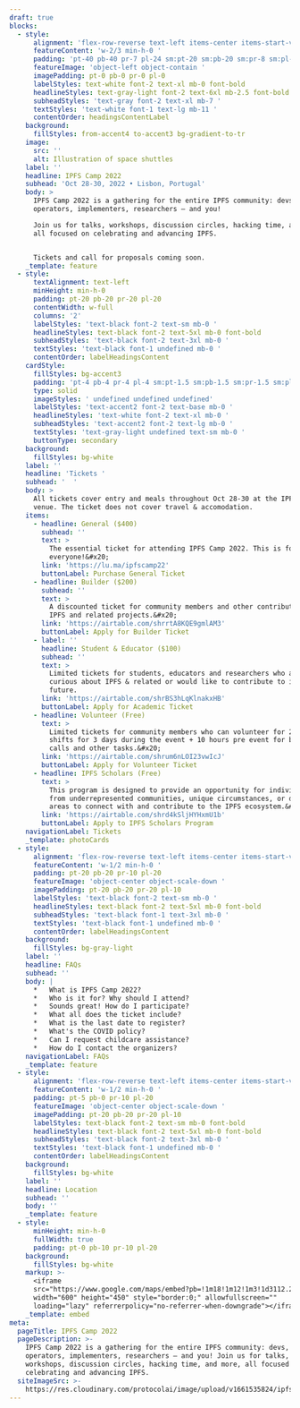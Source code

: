 ```yaml
---
draft: true
blocks:
  - style:
      alignment: 'flex-row-reverse text-left items-center items-start-vertical '
      featureContent: 'w-2/3 min-h-0 '
      padding: 'pt-40 pb-40 pr-7 pl-24 sm:pt-20 sm:pb-20 sm:pr-8 sm:pl-24'
      featureImage: 'object-left object-contain '
      imagePadding: pt-0 pb-0 pr-0 pl-0
      labelStyles: text-white font-2 text-xl mb-0 font-bold
      headlineStyles: text-gray-light font-2 text-6xl mb-2.5 font-bold
      subheadStyles: 'text-gray font-2 text-xl mb-7 '
      textStyles: 'text-white font-1 text-lg mb-11 '
      contentOrder: headingsContentLabel
    background:
      fillStyles: from-accent4 to-accent3 bg-gradient-to-tr
    image:
      src: ''
      alt: Illustration of space shuttles
    label: ''
    headline: IPFS Camp 2022
    subhead: 'Oct 28-30, 2022 • Lisbon, Portugal'
    body: >
      IPFS Camp 2022 is a gathering for the entire IPFS community: devs,
      operators, implementers, researchers – and you!

      Join us for talks, workshops, discussion circles, hacking time, and more,
      all focused on celebrating and advancing IPFS.


      Tickets and call for proposals coming soon.
    _template: feature
  - style:
      textAlignment: text-left
      minHeight: min-h-0
      padding: pt-20 pb-20 pr-20 pl-20
      contentWidth: w-full
      columns: '2'
      labelStyles: 'text-black font-2 text-sm mb-0 '
      headlineStyles: text-black font-2 text-5xl mb-0 font-bold
      subheadStyles: 'text-black font-2 text-3xl mb-0 '
      textStyles: 'text-black font-1 undefined mb-0 '
      contentOrder: labelHeadingsContent
    cardStyle:
      fillStyles: bg-accent3
      padding: 'pt-4 pb-4 pr-4 pl-4 sm:pt-1.5 sm:pb-1.5 sm:pr-1.5 sm:pl-1.5'
      type: solid
      imageStyles: ' undefined undefined undefined'
      labelStyles: 'text-accent2 font-2 text-base mb-0 '
      headlineStyles: 'text-white font-2 text-xl mb-0 '
      subheadStyles: 'text-accent2 font-2 text-lg mb-0 '
      textStyles: 'text-gray-light undefined text-sm mb-0 '
      buttonType: secondary
    background:
      fillStyles: bg-white
    label: ''
    headline: 'Tickets '
    subhead: '  '
    body: >
      All tickets cover entry and meals throughout Oct 28-30 at the IPF Camp
      venue. The ticket does not cover travel & accomodation.
    items:
      - headline: General ($400)
        subhead: ''
        text: >
          The essential ticket for attending IPFS Camp 2022. This is for
          everyone!&#x20;
        link: 'https://lu.ma/ipfscamp22'
        buttonLabel: Purchase General Ticket
      - headline: Builder ($200)
        subhead: ''
        text: >
          A discounted ticket for community members and other contributors to
          IPFS and related projects.&#x20;
        link: 'https://airtable.com/shrrtA8KQE9gmlAM3'
        buttonLabel: Apply for Builder Ticket
      - label: ''
        headline: Student & Educator ($100)
        subhead: ''
        text: >
          Limited tickets for students, educators and researchers who are
          curious about IPFS & related or would like to contribute to it in the
          future.
        link: 'https://airtable.com/shrBS3hLqKlnakxHB'
        buttonLabel: Apply for Academic Ticket
      - headline: Volunteer (Free)
        text: >
          Limited tickets for community members who can volunteer for 2 x 2 hour
          shifts for 3 days during the event + 10 hours pre event for briefing
          calls and other tasks.&#x20;
        link: 'https://airtable.com/shrum6nLOI23vwIcJ'
        buttonLabel: Apply for Volunteer Ticket
      - headline: IPFS Scholars (Free)
        text: >
          This program is designed to provide an opportunity for individuals
          from underrepresented communities, unique circumstances, or developing
          areas to connect with and contribute to the IPFS ecosystem.&#x20;
        link: 'https://airtable.com/shrd4kSljHYHxmU1b'
        buttonLabel: Apply to IPFS Scholars Program
    navigationLabel: Tickets
    _template: photoCards
  - style:
      alignment: 'flex-row-reverse text-left items-center items-start-vertical '
      featureContent: 'w-1/2 min-h-0 '
      padding: pt-20 pb-20 pr-10 pl-20
      featureImage: 'object-center object-scale-down '
      imagePadding: pt-20 pb-20 pr-20 pl-10
      labelStyles: 'text-black font-2 text-sm mb-0 '
      headlineStyles: text-black font-2 text-5xl mb-0 font-bold
      subheadStyles: 'text-black font-1 text-3xl mb-0 '
      textStyles: 'text-black font-1 undefined mb-0 '
      contentOrder: labelHeadingsContent
    background:
      fillStyles: bg-gray-light
    label: ''
    headline: FAQs
    subhead: ''
    body: |
      *   What is IPFS Camp 2022?
      *   Who is it for? Why should I attend?
      *   Sounds great! How do I participate?
      *   What all does the ticket include?
      *   What is the last date to register?
      *   What's the COVID policy?
      *   Can I request childcare assistance?
      *   How do I contact the organizers?
    navigationLabel: FAQs
    _template: feature
  - style:
      alignment: 'flex-row-reverse text-left items-center items-start-vertical '
      featureContent: 'w-1/2 min-h-0 '
      padding: pt-5 pb-0 pr-10 pl-20
      featureImage: 'object-center object-scale-down '
      imagePadding: pt-20 pb-20 pr-20 pl-10
      labelStyles: text-black font-2 text-sm mb-0 font-bold
      headlineStyles: text-black font-2 text-5xl mb-0 font-bold
      subheadStyles: 'text-black font-2 text-3xl mb-0 '
      textStyles: 'text-black font-1 undefined mb-0 '
      contentOrder: labelHeadingsContent
    background:
      fillStyles: bg-white
    label: ''
    headline: Location
    subhead: ''
    body: ''
    _template: feature
  - style:
      minHeight: min-h-0
      fullWidth: true
      padding: pt-0 pb-10 pr-10 pl-20
    background:
      fillStyles: bg-white
    markup: >-
      <iframe
      src="https://www.google.com/maps/embed?pb=!1m18!1m12!1m3!1d3112.2865361239315!2d-9.107968284630317!3d38.73418646415293!2m3!1f0!2f0!3f0!3m2!1i1024!2i768!4f13.1!3m3!1m2!1s0xd1933e0e05a00ab%3A0x1ab47681c49d3234!2sConvento%20do%20Beato!5e0!3m2!1sen!2sat!4v1662470438142!5m2!1sen!2sat"
      width="600" height="450" style="border:0;" allowfullscreen=""
      loading="lazy" referrerpolicy="no-referrer-when-downgrade"></iframe>
    _template: embed
meta:
  pageTitle: IPFS Camp 2022
  pageDescription: >-
    IPFS Camp 2022 is a gathering for the entire IPFS community: devs,
    operators, implementers, researchers – and you! Join us for talks,
    workshops, discussion circles, hacking time, and more, all focused on
    celebrating and advancing IPFS.
  siteImageSrc: >-
    https://res.cloudinary.com/protocolai/image/upload/v1661535824/ipfs-camp-og_dgigow.jpg
---
```


